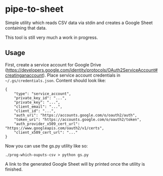 # pipe-to-sheet
Simple utility which reads CSV data via stdin and creates a Google Sheet containing that data.

This tool is still very much a work in progress.

## Usage
First, create a service account for Google Drive (https://developers.google.com/identity/protocols/OAuth2ServiceAccount#creatinganaccount).
Place service account credentials in `~/.gs/credentials.json`. Content should look like:

```
{
    "type": "service_account",
    "private_key_id": "...",
    "private_key": "...",
    "client_email": "...",
    "client_id": "...",
    "auth_uri": "https://accounts.google.com/o/oauth2/auth",
    "token_uri": "https://accounts.google.com/o/oauth2/token",
    "auth_provider_x509_cert_url": "https://www.googleapis.com/oauth2/v1/certs",
    "client_x509_cert_url": "..."
}
```

Now you can use the gs.py utility like so:

`./prog-which-ouputs-csv > python gs.py`

A link to the generated Google Sheet will by printed once the utility is finished.
